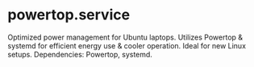 # powertop.service
Optimized power management for Ubuntu laptops. Utilizes Powertop &amp; systemd for efficient energy use &amp; cooler operation. Ideal for new Linux setups. Dependencies: Powertop, systemd.
